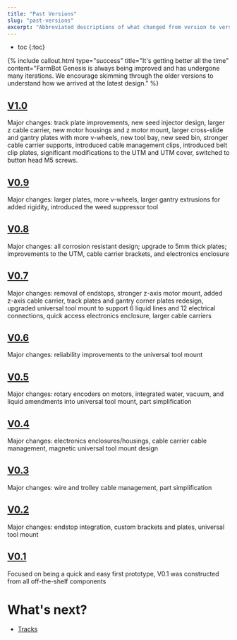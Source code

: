 ```yaml
---
title: "Past Versions"
slug: "past-versions"
excerpt: "Abbreviated descriptions of what changed from version to version of FarmBot Genesis"
---
```


* toc
{:toc}


{%
include callout.html
type="success"
title="It's getting better all the time"
content="FarmBot Genesis is always being improved and has undergone many iterations. We encourage skimming through the older versions to understand how we arrived at the latest design."
%}

## [V1.0](https://genesis.farm.bot/v1.0)
Major changes: track plate improvements, new seed injector design, larger z cable carrier, new motor housings and z motor mount, larger cross-slide and gantry plates with more v-wheels, new tool bay, new seed bin, stronger cable carrier supports, introduced cable management clips, introduced belt clip plates, significant modifications to the UTM and UTM cover, switched to button head M5 screws.
## [V0.9](https://genesis.farm.bot/v0.9)
Major changes: larger plates, more v-wheels, larger gantry extrusions for added rigidity, introduced the weed suppressor tool
## [V0.8](https://genesis.farm.bot/v0.8)
Major changes: all corrosion resistant design; upgrade to 5mm thick plates; improvements to the UTM, cable carrier brackets, and electronics enclosure
## [V0.7](https://genesis.farm.bot/v0.7)
Major changes: removal of endstops, stronger z-axis motor mount, added z-axis cable carrier, track plates and gantry corner plates redesign, upgraded universal tool mount to support 6 liquid lines and 12 electrical connections, quick access electronics enclosure, larger cable carriers
## [V0.6](https://genesis.farm.bot/v0.6)
Major changes: reliability improvements to the universal tool mount
## [V0.5](https://genesis.farm.bot/v0.5)
Major changes: rotary encoders on motors, integrated water, vacuum, and liquid amendments into universal tool mount, part simplification
## [V0.4](https://genesis.farm.bot/v0.4)
Major changes: electronics enclosures/housings, cable carrier cable management, magnetic universal tool mount design
## [V0.3](https://genesis.farm.bot/v0.3)
Major changes: wire and trolley cable management, part simplification
## [V0.2](https://genesis.farm.bot/v0.2)
Major changes: endstop integration, custom brackets and plates, universal tool mount
## [V0.1](https://genesis.farm.bot/v0.1)
Focused on being a quick and easy first prototype, V0.1 was constructed from all off-the-shelf components

# What's next?

 * [Tracks](../../FarmBot-Genesis-V1.1/tracks.md)
